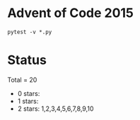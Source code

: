 Advent of Code 2015
===================

```pytest -v *.py```

Status
======

Total = 20

- 0 stars:
- 1 stars:
- 2 stars: 1,2,3,4,5,6,7,8,9,10
